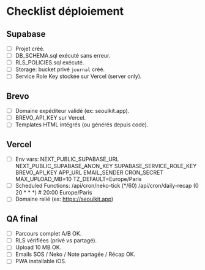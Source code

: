 # Checklist déploiement

## Supabase
- [ ] Projet créé.
- [ ] DB_SCHEMA.sql exécuté sans erreur.
- [ ] RLS_POLICIES.sql exécuté.
- [ ] Storage: bucket privé `journal` créé.
- [ ] Service Role Key stockée sur Vercel (server only).

## Brevo
- [ ] Domaine expéditeur validé (ex: seoulkit.app).
- [ ] BREVO_API_KEY sur Vercel.
- [ ] Templates HTML intégrés (ou générés depuis code).

## Vercel
- [ ] Env vars:
      NEXT_PUBLIC_SUPABASE_URL
      NEXT_PUBLIC_SUPABASE_ANON_KEY
      SUPABASE_SERVICE_ROLE_KEY
      BREVO_API_KEY
      APP_URL
      EMAIL_SENDER
      CRON_SECRET
      MAX_UPLOAD_MB=10
      TZ_DEFAULT=Europe/Paris
- [ ] Scheduled Functions:
      /api/cron/neko-tick (*/60)
      /api/cron/daily-recap (0 20 * * *)  # 20:00 Europe/Paris
- [ ] Domaine relié (ex: https://seoulkit.app)

## QA final
- [ ] Parcours complet A/B OK.
- [ ] RLS vérifiées (privé vs partagé).
- [ ] Upload 10 MB OK.
- [ ] Emails SOS / Neko / Note partagée / Récap OK.
- [ ] PWA installable iOS.
